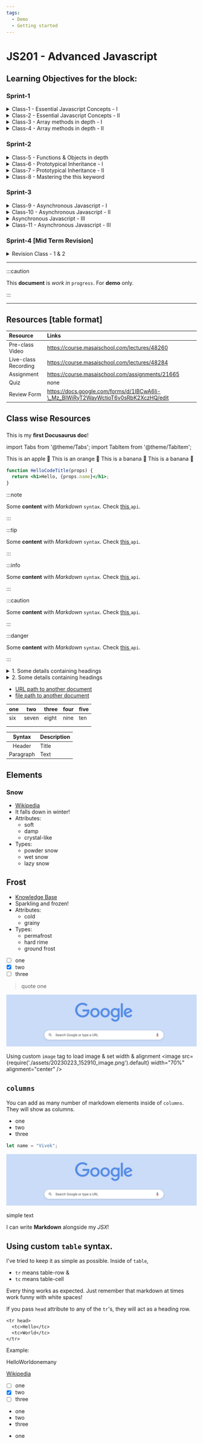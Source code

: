 ```yaml
---
tags:
  - Demo
  - Getting started
---
```


# JS201 - Advanced Javascript

## Learning Objectives for the block:

### Sprint-1

<details> 

<summary>Class-1 - Essential Javascript Concepts - I</summary>

- Setting expectations & Block introduction
- scopes
- hoisting
  - `let`, `var`, `const`
  - `null`, `undefinded` & the temporal dead zone
    - difference in the way primitives & non-primitives are stored internally
    - Introduction to CP

</details>

<details> <summary>Class-2 - Essential Javascript Concepts - II</summary>

- statements vs expressions
- template string
- logical operators
- arrow functions
- destructuring
- rest & spred operator
- ES6 modules
- for .. of loop
- for .. in loop

</details>

<details> <summary>Class-3 - Array methods in depth - I</summary>

- Prerequisites - Array methods
- Map()
- The concept of hash maps
- Reduce()
- Filter()

</details>

<details> <summary>Class-4 - Array methods in depth - II</summary>

- Sort()
- Practice complicated exercises (We tasks)

</details>

### Sprint-2

<details> <summary>Class-5 - Functions & Objects in depth</summary>

- Declaring & Accessing properties
- Invoking methods
- Dynamic property names
- Object.assign
- Object.create
- Object.setPrototypeOf
- Invoking functions
  - ()
  - call
  - bind
  - apply
- Constructing objects in Bulk

</details>

<details> <summary>Class-6 - Prototypical Inheritance - I</summary>

- Factory functions

</details>

<details> <summary>Class-7 - Prototypical Inheritance - II</summary>

- Constructor functions
- ES6 Classes
- LLD

</details>

<details> <summary>Class-8 - Mastering the this keyword</summary>

- The `this` keyword

</details>

### Sprint-3

<details> <summary>Class-9 - Asynchronous Javascript - I</summary>

- promises
- callbacks
- async await
- CRUD

</details>

<details> <summary>Class-10 -  Asynchronous Javascript - II</summary>

- `JWT` Authentication
- Registering users
- Logging in users
- Making authenticated requests

</details>

<details> <summary>Asynchronous Javascript - III</summary>

- Sending data with links
- Better organising & planning of code
- Working effectively with codes
- Different ways of implementing sorting and filtering

</details>

<details> <summary>Class-11 -  Asynchronous Javascript - III</summary>

- Pagination
- Misc. topics

</details>

### Sprint-4 \[Mid Term Revision\]

<details> <summary>Revision Class - 1 & 2</summary>

- currying
- Async prog - event loop
- Event capturing / bubbling
- Flatten an array
- debouncing
- Throttling
- Their own higher order
  - build your own reduce, forEach etc.

</details>

---

:::caution

This **document** is _work in_ `progress`. For **demo** only.

:::

---


## Resources \[table format\]

| Resource             | Links                                                                              |
| :------------------- | :--------------------------------------------------------------------------------- |
| Pre-class Video      | https://course.masaischool.com/lectures/48260                                      |
| Live-class Recording | https://course.masaischool.com/lectures/48284                                      |
| Assignment           | https://course.masaischool.com/assignments/21665                                   |
| Quiz                 | none                                                                               |
| Review Form          | https://docs.google.com/forms/d/1IBCwA6li-\_Mz_BIWiRyT2WayWctioT6v0sRbK2XczHQ/edit |


## Class wise Resources

###

This is my **first Docusaurus doc**!

import Tabs from '@theme/Tabs';
import TabItem from '@theme/TabItem';

<Tabs>
<TabItem value="sp-1" label="Sprint-1" default>
This is an apple 🍎
</TabItem>
<TabItem value="sp-2" label="Sprint-2">
This is an orange 🍊
</TabItem>
<TabItem value="sp-3" label="Sprint-3">
This is a banana 🍌
</TabItem>
<TabItem value="sp-4" label="Sprint-4 \[MTR\]">
This is a banana 🍌
</TabItem>
</Tabs>

```jsx title="/src/components/HelloCodeTitle.js"
function HelloCodeTitle(props) {
  return <h1>Hello, {props.name}</h1>;
}
```

:::note

Some **content** with _Markdown_ `syntax`. Check [this ](#)`api`.

:::

:::tip

Some **content** with _Markdown_ `syntax`. Check [this ](#)`api`.

:::

:::info

Some **content** with _Markdown_ `syntax`. Check [this ](#)`api`.

:::

:::caution

Some **content** with _Markdown_ `syntax`. Check [this ](#)`api`.

:::

:::danger

Some **content** with _Markdown_ `syntax`. Check [this ](#)`api`.

:::

<details>
<summary>1. Some details containing headings</summary>
<h2 id="#heading-id">I'm a heading that will not show up in the TOC</h2>

Some content...

</details>

<details> <summary>2. Some details containing headings</summary>

- one
- two
- three

</details>

- [URL path to another document](./installation)
- [file path to another document](./installation.mdx)

| one | two   | three | four | five |
| --- | ----- | ----- | ---- | ---- |
| six | seven | eight | nine | ten  |
|     |       |       |      |      |
|     |       |       |      |      |

|  Syntax   | Description |
| :-------: | ----------- |
|  Header   | Title       |
| Paragraph | Text        |

## Elements

### Snow

- [Wikipedia](http://this-is-a-very-long-url-for-information-about-snow.com)
- It falls down in winter!
- Attributes:
  - soft
  - damp
  - crystal-like
- Types:
  - powder snow
  - wet snow
  - lazy snow

## Frost

- [Knowledge Base](http://this-is-a-very-long-url-for-information-about-frost-and-the-winter-season.com)
- Sparkling and frozen!
- Attributes:
  - cold
  - grainy
- Types:
  - permafrost
  - hard rime
  - ground frost

* [ ] one
* [x] two
* [ ] three

> quote one

![](assets/20230223_152910_image.png)


Using custom `image` tag to load image & set width & alignment
<image src={require('./assets/20230223_152910_image.png').default} width="70%" alignment="center"  />


## `columns`

You can add as many number of markdown elements inside of `columns`. They will show as columns.

<columns color="gold">

- one
- two
- three

```js
let name = "Vivek";
```

![](assets/20230223_152910_image.png)



simple text

</columns>

I can write **Markdown** alongside my _JSX_!


## Using custom `table` syntax.

I've tried to keep it as simple as possible. Inside of `table`, 
- `tr` means table-row &
- `tc` means table-cell

Every thing works as expected. Just remember that markdown at times work funny with white spaces!

If you pass `head` attribute to any of the `tr`'s, they will act as a heading row.

```
<tr head>
  <tc>Hello</tc>
  <tc>World</tc>
</tr>
```

Example: 

<table>
<tr head>
  <tc>Hello</tc>
  <tc>World</tc>
</tr>
<tr>
  <tc>one</tc>
  <tc>many</tc>
</tr>

<tr>
  <tc>

  [Wikipedia](http://this-is-a-very-long-url-for-information-about-snow.com)

  </tc>
<tc>

- [ ] one
- [x] two
- [ ] three

</tc>
</tr>
<tr>
<tc>

- one
- two
- three

</tc>
<tc>

- one

</tc>
</tr>
</table>
